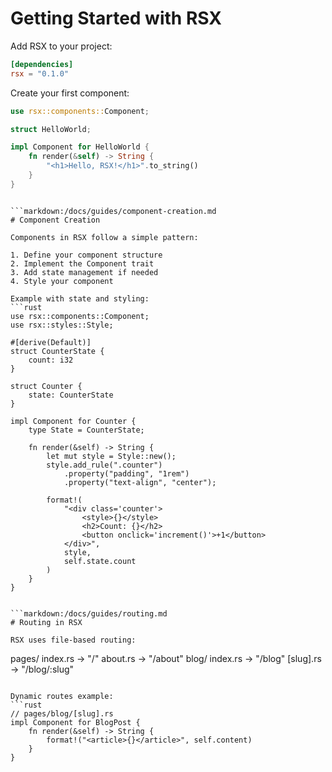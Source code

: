 # Getting Started with RSX

Add RSX to your project:
```toml
[dependencies]
rsx = "0.1.0"
```

Create your first component:
```rust
use rsx::components::Component;

struct HelloWorld;

impl Component for HelloWorld {
    fn render(&self) -> String {
        "<h1>Hello, RSX!</h1>".to_string()
    }
}
```
```

```markdown:/docs/guides/component-creation.md
# Component Creation

Components in RSX follow a simple pattern:

1. Define your component structure
2. Implement the Component trait
3. Add state management if needed
4. Style your component

Example with state and styling:
```rust
use rsx::components::Component;
use rsx::styles::Style;

#[derive(Default)]
struct CounterState {
    count: i32
}

struct Counter {
    state: CounterState
}

impl Component for Counter {
    type State = CounterState;
    
    fn render(&self) -> String {
        let mut style = Style::new();
        style.add_rule(".counter")
            .property("padding", "1rem")
            .property("text-align", "center");

        format!(
            "<div class='counter'>
                <style>{}</style>
                <h2>Count: {}</h2>
                <button onclick='increment()'>+1</button>
            </div>",
            style,
            self.state.count
        )
    }
}
```
```

```markdown:/docs/guides/routing.md
# Routing in RSX

RSX uses file-based routing:

```
pages/
  index.rs      -> "/"
  about.rs      -> "/about"
  blog/
    index.rs    -> "/blog"
    [slug].rs   -> "/blog/:slug"
```

Dynamic routes example:
```rust
// pages/blog/[slug].rs
impl Component for BlogPost {
    fn render(&self) -> String {
        format!("<article>{}</article>", self.content)
    }
}
```
